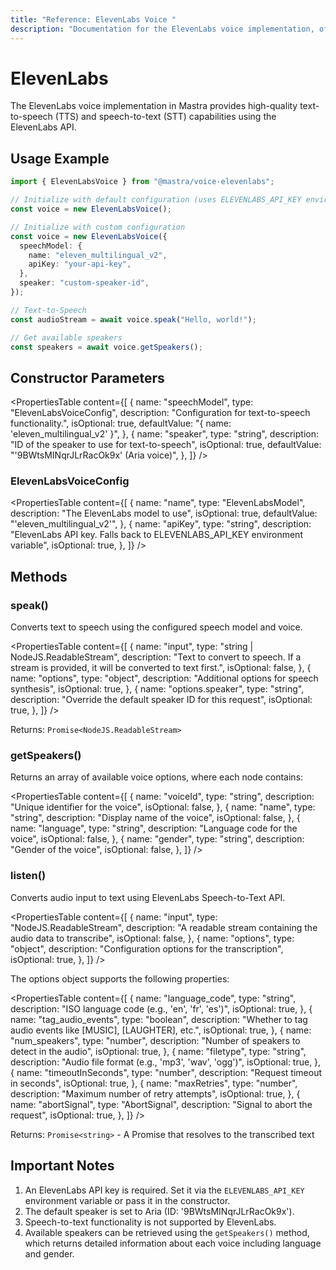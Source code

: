 ```yaml
---
title: "Reference: ElevenLabs Voice "
description: "Documentation for the ElevenLabs voice implementation, offering high-quality text-to-speech capabilities with multiple voice models and natural-sounding synthesis."
---
```


# ElevenLabs

The ElevenLabs voice implementation in Mastra provides high-quality text-to-speech (TTS) and speech-to-text (STT) capabilities using the ElevenLabs API.

## Usage Example

```typescript
import { ElevenLabsVoice } from "@mastra/voice-elevenlabs";

// Initialize with default configuration (uses ELEVENLABS_API_KEY environment variable)
const voice = new ElevenLabsVoice();

// Initialize with custom configuration
const voice = new ElevenLabsVoice({
  speechModel: {
    name: "eleven_multilingual_v2",
    apiKey: "your-api-key",
  },
  speaker: "custom-speaker-id",
});

// Text-to-Speech
const audioStream = await voice.speak("Hello, world!");

// Get available speakers
const speakers = await voice.getSpeakers();
```

## Constructor Parameters

<PropertiesTable
  content={[
    {
      name: "speechModel",
      type: "ElevenLabsVoiceConfig",
      description: "Configuration for text-to-speech functionality.",
      isOptional: true,
      defaultValue: "{ name: 'eleven_multilingual_v2' }",
    },
    {
      name: "speaker",
      type: "string",
      description: "ID of the speaker to use for text-to-speech",
      isOptional: true,
      defaultValue: "'9BWtsMINqrJLrRacOk9x' (Aria voice)",
    },
  ]}
/>

### ElevenLabsVoiceConfig

<PropertiesTable
  content={[
    {
      name: "name",
      type: "ElevenLabsModel",
      description: "The ElevenLabs model to use",
      isOptional: true,
      defaultValue: "'eleven_multilingual_v2'",
    },
    {
      name: "apiKey",
      type: "string",
      description:
        "ElevenLabs API key. Falls back to ELEVENLABS_API_KEY environment variable",
      isOptional: true,
    },
  ]}
/>

## Methods

### speak()

Converts text to speech using the configured speech model and voice.

<PropertiesTable
  content={[
    {
      name: "input",
      type: "string | NodeJS.ReadableStream",
      description:
        "Text to convert to speech. If a stream is provided, it will be converted to text first.",
      isOptional: false,
    },
    {
      name: "options",
      type: "object",
      description: "Additional options for speech synthesis",
      isOptional: true,
    },
    {
      name: "options.speaker",
      type: "string",
      description: "Override the default speaker ID for this request",
      isOptional: true,
    },
  ]}
/>

Returns: `Promise<NodeJS.ReadableStream>`

### getSpeakers()

Returns an array of available voice options, where each node contains:

<PropertiesTable
  content={[
    {
      name: "voiceId",
      type: "string",
      description: "Unique identifier for the voice",
      isOptional: false,
    },
    {
      name: "name",
      type: "string",
      description: "Display name of the voice",
      isOptional: false,
    },
    {
      name: "language",
      type: "string",
      description: "Language code for the voice",
      isOptional: false,
    },
    {
      name: "gender",
      type: "string",
      description: "Gender of the voice",
      isOptional: false,
    },
  ]}
/>

### listen()

Converts audio input to text using ElevenLabs Speech-to-Text API.

<PropertiesTable
  content={[
    {
      name: "input",
      type: "NodeJS.ReadableStream",
      description: "A readable stream containing the audio data to transcribe",
      isOptional: false,
    },
    {
      name: "options",
      type: "object",
      description: "Configuration options for the transcription",
      isOptional: true,
    },
  ]}
/>

The options object supports the following properties:

<PropertiesTable
  content={[
    {
      name: "language_code",
      type: "string",
      description: "ISO language code (e.g., 'en', 'fr', 'es')",
      isOptional: true,
    },
    {
      name: "tag_audio_events",
      type: "boolean",
      description: "Whether to tag audio events like [MUSIC], [LAUGHTER], etc.",
      isOptional: true,
    },
    {
      name: "num_speakers",
      type: "number",
      description: "Number of speakers to detect in the audio",
      isOptional: true,
    },
    {
      name: "filetype",
      type: "string",
      description: "Audio file format (e.g., 'mp3', 'wav', 'ogg')",
      isOptional: true,
    },
    {
      name: "timeoutInSeconds",
      type: "number",
      description: "Request timeout in seconds",
      isOptional: true,
    },
    {
      name: "maxRetries",
      type: "number",
      description: "Maximum number of retry attempts",
      isOptional: true,
    },
    {
      name: "abortSignal",
      type: "AbortSignal",
      description: "Signal to abort the request",
      isOptional: true,
    },
  ]}
/>

Returns: `Promise<string>` - A Promise that resolves to the transcribed text

## Important Notes

1. An ElevenLabs API key is required. Set it via the `ELEVENLABS_API_KEY` environment variable or pass it in the constructor.
2. The default speaker is set to Aria (ID: '9BWtsMINqrJLrRacOk9x').
3. Speech-to-text functionality is not supported by ElevenLabs.
4. Available speakers can be retrieved using the `getSpeakers()` method, which returns detailed information about each voice including language and gender.
